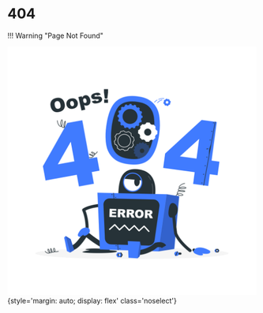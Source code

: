 # 404

!!! Warning "Page Not Found"

![](assets/images/404.png){style='margin: auto; display: flex' class='noselect'}
